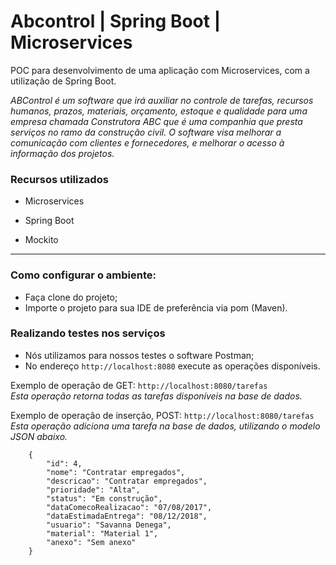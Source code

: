 # Abcontrol | Spring Boot | Microservices

POC para desenvolvimento de uma aplicação com Microservices, com a utilização de Spring Boot.

_ABControl é um software que irá auxiliar no controle de tarefas, recursos humanos, prazos, materiais, orçamento, estoque e qualidade para uma empresa chamada Construtora ABC que é uma companhia que presta serviços no ramo da construção civil. O software visa melhorar a comunicação com clientes e fornecedores, e melhorar o acesso à informação dos projetos._

### Recursos utilizados

- Microservices
- Spring Boot

- Mockito

------------------------------------------------------------------------------------------------------------------

### Como configurar o ambiente:

- Faça clone do projeto;
- Importe o projeto para sua IDE de preferência via pom (Maven).

### Realizando testes nos serviços

- Nós utilizamos para nossos testes o software Postman;
- No endereço `http://localhost:8080` execute as operações disponíveis.  

Exemplo de operação de GET: `http://localhost:8080/tarefas`  
_Esta operação retorna todas as tarefas disponíveis na base de dados._

Exemplo de operação de inserção, POST: `http://localhost:8080/tarefas`
_Esta operação adiciona uma tarefa na base de dados, utilizando o modelo JSON abaixo._
```
    {
        "id": 4,
        "nome": "Contratar empregados",
        "descricao": "Contratar empregados",
        "prioridade": "Alta",
        "status": "Em construção",
        "dataComecoRealizacao": "07/08/2017",
        "dataEstimadaEntrega": "08/12/2018",
        "usuario": "Savanna Denega",
        "material": "Material 1",
        "anexo": "Sem anexo"
    }
```

